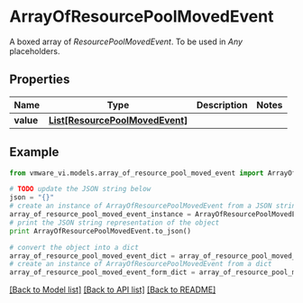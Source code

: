 # ArrayOfResourcePoolMovedEvent

A boxed array of *ResourcePoolMovedEvent*. To be used in *Any* placeholders. 

## Properties
Name | Type | Description | Notes
------------ | ------------- | ------------- | -------------
**value** | [**List[ResourcePoolMovedEvent]**](ResourcePoolMovedEvent.md) |  | 

## Example

```python
from vmware_vi.models.array_of_resource_pool_moved_event import ArrayOfResourcePoolMovedEvent

# TODO update the JSON string below
json = "{}"
# create an instance of ArrayOfResourcePoolMovedEvent from a JSON string
array_of_resource_pool_moved_event_instance = ArrayOfResourcePoolMovedEvent.from_json(json)
# print the JSON string representation of the object
print ArrayOfResourcePoolMovedEvent.to_json()

# convert the object into a dict
array_of_resource_pool_moved_event_dict = array_of_resource_pool_moved_event_instance.to_dict()
# create an instance of ArrayOfResourcePoolMovedEvent from a dict
array_of_resource_pool_moved_event_form_dict = array_of_resource_pool_moved_event.from_dict(array_of_resource_pool_moved_event_dict)
```
[[Back to Model list]](../README.md#documentation-for-models) [[Back to API list]](../README.md#documentation-for-api-endpoints) [[Back to README]](../README.md)


